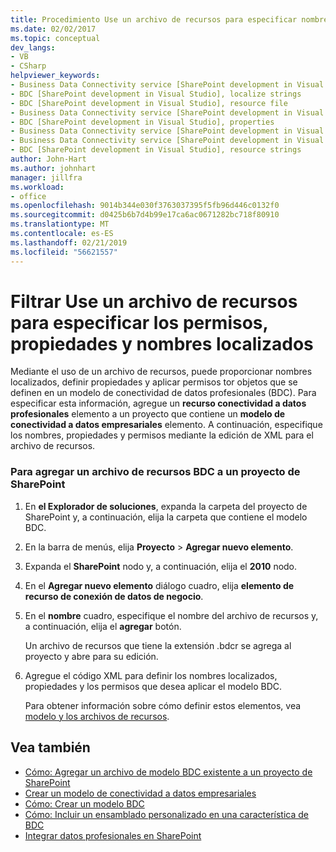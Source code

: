 ```yaml
---
title: Procedimiento Use un archivo de recursos para especificar nombres localizados, propiedades y permisos | Documentos de Microsoft
ms.date: 02/02/2017
ms.topic: conceptual
dev_langs:
- VB
- CSharp
helpviewer_keywords:
- Business Data Connectivity service [SharePoint development in Visual Studio], localize strings
- BDC [SharePoint development in Visual Studio], localize strings
- BDC [SharePoint development in Visual Studio], resource file
- Business Data Connectivity service [SharePoint development in Visual Studio], resource strings
- BDC [SharePoint development in Visual Studio], properties
- Business Data Connectivity service [SharePoint development in Visual Studio], properties
- Business Data Connectivity service [SharePoint development in Visual Studio], resource file
- BDC [SharePoint development in Visual Studio], resource strings
author: John-Hart
ms.author: johnhart
manager: jillfra
ms.workload:
- office
ms.openlocfilehash: 9014b344e030f3763037395f5fb96d446c0132f0
ms.sourcegitcommit: d0425b6b7d4b99e17ca6ac0671282bc718f80910
ms.translationtype: MT
ms.contentlocale: es-ES
ms.lasthandoff: 02/21/2019
ms.locfileid: "56621557"
---
```

# <a name="how-to-use-a-resource-file-to-specify-localized-names-properties-and-permissions"></a>Filtrar Use un archivo de recursos para especificar los permisos, propiedades y nombres localizados
  Mediante el uso de un archivo de recursos, puede proporcionar nombres localizados, definir propiedades y aplicar permisos tor objetos que se definen en un modelo de conectividad de datos profesionales (BDC). Para especificar esta información, agregue un **recurso conectividad a datos profesionales** elemento a un proyecto que contiene un **modelo de conectividad a datos empresariales** elemento. A continuación, especifique los nombres, propiedades y permisos mediante la edición de XML para el archivo de recursos.

### <a name="to-add-a-bdc-resource-file-to-a-sharepoint-project"></a>Para agregar un archivo de recursos BDC a un proyecto de SharePoint

1.  En **el Explorador de soluciones**, expanda la carpeta del proyecto de SharePoint y, a continuación, elija la carpeta que contiene el modelo BDC.

2.  En la barra de menús, elija **Proyecto** >  **Agregar nuevo elemento**.

3.  Expanda el **SharePoint** nodo y, a continuación, elija el **2010** nodo.

4.  En el **Agregar nuevo elemento** diálogo cuadro, elija **elemento de recurso de conexión de datos de negocio**.

5.  En el **nombre** cuadro, especifique el nombre del archivo de recursos y, a continuación, elija el **agregar** botón.

     Un archivo de recursos que tiene la extensión .bdcr se agrega al proyecto y abre para su edición.

6.  Agregue el código XML para definir los nombres localizados, propiedades y los permisos que desea aplicar el modelo BDC.

     Para obtener información sobre cómo definir estos elementos, vea [modelo y los archivos de recursos](http://go.microsoft.com/fwlink/?LinkID=169283).

## <a name="see-also"></a>Vea también
- [Cómo: Agregar un archivo de modelo BDC existente a un proyecto de SharePoint](../sharepoint/how-to-add-an-existing-bdc-model-file-to-a-sharepoint-project.md)
- [Crear un modelo de conectividad a datos empresariales](../sharepoint/creating-a-business-data-connectivity-model.md)
- [Cómo: Crear un modelo BDC](../sharepoint/how-to-create-a-bdc-model.md)
- [Cómo: Incluir un ensamblado personalizado en una característica de BDC](../sharepoint/how-to-include-a-custom-assembly-in-a-bdc-feature.md)
- [Integrar datos profesionales en SharePoint](../sharepoint/integrating-business-data-into-sharepoint.md)

